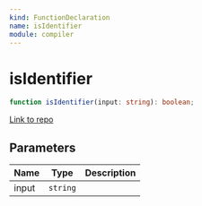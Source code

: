 ```yaml
---
kind: FunctionDeclaration
name: isIdentifier
module: compiler
---
```


# isIdentifier

```ts
function isIdentifier(input: string): boolean;
```

[Link to repo](https://github.com/timdeschryver/angular/blob/master/packages/compiler/src/expression_parser/lexer.ts#L364-L374)

## Parameters

| Name  | Type     | Description |
| ----- | -------- | ----------- |
| input | `string` |             |
